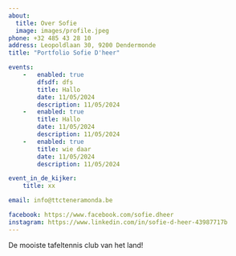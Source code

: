 ```yaml
---
about:
  title: Over Sofie
  image: images/profile.jpeg
phone: +32 485 43 28 10
address: Leopoldlaan 30, 9200 Dendermonde
title: "Portfolio Sofie D'heer"

events:
    -   enabled: true
        dfsdf: dfs
        title: Hallo
        date: 11/05/2024
        description: 11/05/2024
    -   enabled: true
        title: Hallo
        date: 11/05/2024
        description: 11/05/2024
    -   enabled: true
        title: wie daar
        date: 11/05/2024
        description: 11/05/2024

event_in_de_kijker:
    title: xx

email: info@ttcteneramonda.be

facebook: https://www.facebook.com/sofie.dheer
instagram: https://www.linkedin.com/in/sofie-d-heer-43987717b
---
```


De mooiste tafeltennis club van het land!

